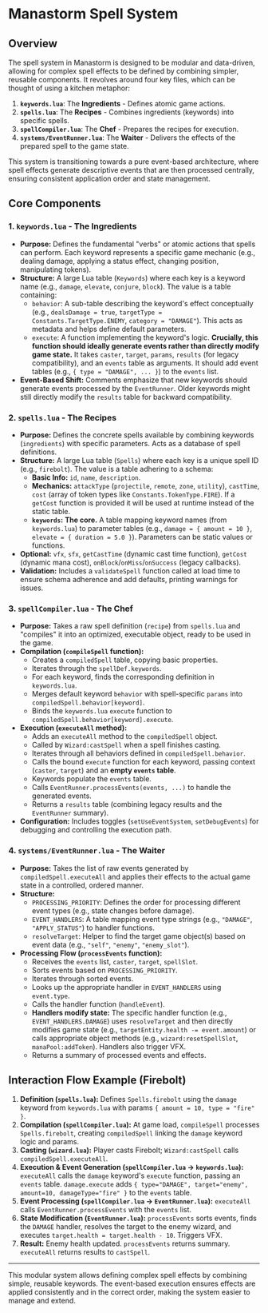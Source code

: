# Manastorm Spell System

## Overview

The spell system in Manastorm is designed to be modular and data-driven, allowing for complex spell effects to be defined by combining simpler, reusable components. It revolves around four key files, which can be thought of using a kitchen metaphor:

1.  **`keywords.lua`**: The **Ingredients** - Defines atomic game actions.
2.  **`spells.lua`**: The **Recipes** - Combines ingredients (keywords) into specific spells.
3.  **`spellCompiler.lua`**: The **Chef** - Prepares the recipes for execution.
4.  **`systems/EventRunner.lua`**: The **Waiter** - Delivers the effects of the prepared spell to the game state.

This system is transitioning towards a pure event-based architecture, where spell effects generate descriptive events that are then processed centrally, ensuring consistent application order and state management.

## Core Components

### 1. `keywords.lua` - The Ingredients

*   **Purpose:** Defines the fundamental "verbs" or atomic actions that spells can perform. Each keyword represents a specific game mechanic (e.g., dealing damage, applying a status effect, changing position, manipulating tokens).
*   **Structure:** A large Lua table (`Keywords`) where each key is a keyword name (e.g., `damage`, `elevate`, `conjure`, `block`). The value is a table containing:
    *   `behavior`: A sub-table describing the keyword's effect conceptually (e.g., `dealsDamage = true`, `targetType = Constants.TargetType.ENEMY`, `category = "DAMAGE"`). This acts as metadata and helps define default parameters.
    *   `execute`: A function implementing the keyword's logic. **Crucially, this function should ideally generate events rather than directly modify game state.** It takes `caster`, `target`, `params`, `results` (for legacy compatibility), and an `events` table as arguments. It should add event tables (e.g., `{ type = "DAMAGE", ... }`) to the `events` list.
*   **Event-Based Shift:** Comments emphasize that new keywords should generate events processed by the `EventRunner`. Older keywords might still directly modify the `results` table for backward compatibility.

### 2. `spells.lua` - The Recipes

*   **Purpose:** Defines the concrete spells available by combining keywords (`ingredients`) with specific parameters. Acts as a database of spell definitions.
*   **Structure:** A large Lua table (`Spells`) where each key is a unique spell ID (e.g., `firebolt`). The value is a table adhering to a schema:
    *   **Basic Info:** `id`, `name`, `description`.
    *   **Mechanics:** `attackType` (`projectile`, `remote`, `zone`, `utility`), `castTime`, `cost` (array of token types like `Constants.TokenType.FIRE`). If a `getCost` function is provided it will be used at runtime instead of the static table.
    *   **`keywords`:** **The core.** A table mapping keyword names (from `keywords.lua`) to parameter tables (e.g., `damage = { amount = 10 }`, `elevate = { duration = 5.0 }`). Parameters can be static values or functions.
*   **Optional:** `vfx`, `sfx`, `getCastTime` (dynamic cast time function), `getCost` (dynamic mana cost), `onBlock`/`onMiss`/`onSuccess` (legacy callbacks).
*   **Validation:** Includes a `validateSpell` function called at load time to ensure schema adherence and add defaults, printing warnings for issues.

### 3. `spellCompiler.lua` - The Chef

*   **Purpose:** Takes a raw spell definition (`recipe`) from `spells.lua` and "compiles" it into an optimized, executable object, ready to be used in the game.
*   **Compilation (`compileSpell` function):**
    *   Creates a `compiledSpell` table, copying basic properties.
    *   Iterates through the `spellDef.keywords`.
    *   For each keyword, finds the corresponding definition in `keywords.lua`.
    *   Merges default keyword `behavior` with spell-specific `params` into `compiledSpell.behavior[keyword]`.
    *   Binds the `keywords.lua` `execute` function to `compiledSpell.behavior[keyword].execute`.
*   **Execution (`executeAll` method):**
    *   Adds an `executeAll` method to the `compiledSpell` object.
    *   Called by `Wizard:castSpell` when a spell finishes casting.
    *   Iterates through all behaviors defined in `compiledSpell.behavior`.
    *   Calls the bound `execute` function for each keyword, passing context (`caster`, `target`) and an **empty `events` table**.
    *   Keywords populate the `events` table.
    *   Calls `EventRunner.processEvents(events, ...)` to handle the generated events.
    *   Returns a `results` table (combining legacy results and the `EventRunner` summary).
*   **Configuration:** Includes toggles (`setUseEventSystem`, `setDebugEvents`) for debugging and controlling the execution path.

### 4. `systems/EventRunner.lua` - The Waiter

*   **Purpose:** Takes the list of raw events generated by `compiledSpell.executeAll` and applies their effects to the actual game state in a controlled, ordered manner.
*   **Structure:**
    *   `PROCESSING_PRIORITY`: Defines the order for processing different event types (e.g., state changes before damage).
    *   `EVENT_HANDLERS`: A table mapping event type strings (e.g., `"DAMAGE"`, `"APPLY_STATUS"`) to handler functions.
    *   `resolveTarget`: Helper to find the target game object(s) based on event data (e.g., `"self"`, `"enemy"`, `"enemy_slot"`).
*   **Processing Flow (`processEvents` function):**
    *   Receives the `events` list, `caster`, `target`, `spellSlot`.
    *   Sorts events based on `PROCESSING_PRIORITY`.
    *   Iterates through sorted events.
    *   Looks up the appropriate handler in `EVENT_HANDLERS` using `event.type`.
    *   Calls the handler function (`handleEvent`).
    *   **Handlers modify state:** The specific handler function (e.g., `EVENT_HANDLERS.DAMAGE`) uses `resolveTarget` and then directly modifies game state (e.g., `targetEntity.health -= event.amount`) or calls appropriate object methods (e.g., `wizard:resetSpellSlot`, `manaPool:addToken`). Handlers also trigger VFX.
    *   Returns a summary of processed events and effects.

## Interaction Flow Example (Firebolt)

1.  **Definition (`spells.lua`):** Defines `Spells.firebolt` using the `damage` keyword from `keywords.lua` with params `{ amount = 10, type = "fire" }`.
2.  **Compilation (`spellCompiler.lua`):** At game load, `compileSpell` processes `Spells.firebolt`, creating `compiledSpell` linking the `damage` keyword logic and params.
3.  **Casting (`wizard.lua`):** Player casts Firebolt; `Wizard:castSpell` calls `compiledSpell.executeAll`.
4.  **Execution & Event Generation (`spellCompiler.lua` -> `keywords.lua`):** `executeAll` calls the `damage` keyword's `execute` function, passing an `events` table. `damage.execute` adds `{ type="DAMAGE", target="enemy", amount=10, damageType="fire" }` to the `events` table.
5.  **Event Processing (`spellCompiler.lua` -> `EventRunner.lua`):** `executeAll` calls `EventRunner.processEvents` with the `events` list.
6.  **State Modification (`EventRunner.lua`):** `processEvents` sorts events, finds the `DAMAGE` handler, resolves the target to the enemy wizard, and executes `target.health = target.health - 10`. Triggers VFX.
7.  **Result:** Enemy health updated. `processEvents` returns summary. `executeAll` returns results to `castSpell`.

---

This modular system allows defining complex spell effects by combining simple, reusable keywords. The event-based execution ensures effects are applied consistently and in the correct order, making the system easier to manage and extend.